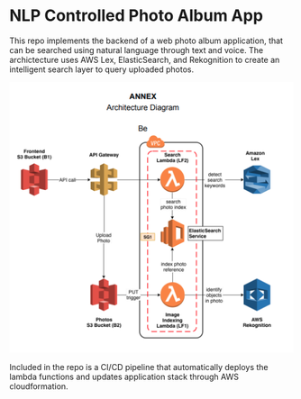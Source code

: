 # NLP Controlled Photo Album App

This repo implements the backend of a web photo album application, that can be searched using natural language through text and voice. The archictecture uses AWS Lex, ElasticSearch, and Rekognition to create an intelligent search layer to query uploaded photos.

![](nlp_project.png)

Included in the repo is a CI/CD pipeline that automatically deploys the lambda functions and updates application stack through
AWS cloudformation.
